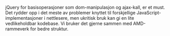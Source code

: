 jQuery for basisoperasjoner som dom-manipulasjon og ajax-kall, er et must. Det rydder opp i det meste av problemer knyttet til forskjellige JavaScript-implementasjoner i nettlesere, men ukritisk bruk kan gi en lite vedlikeholdbar kodebase. Vi bruker det gjerne sammen med AMD-rammeverk for bedre struktur.
